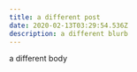 ```yaml
---
title: a different post
date: 2020-02-13T03:29:54.536Z
description: a different blurb
---
```

a different body
